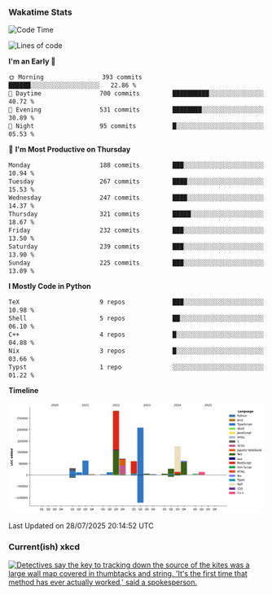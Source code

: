 ### Wakatime Stats
<!--START_SECTION:waka-->
![Code Time](http://img.shields.io/badge/Code%20Time-3%2C325%20hrs%2039%20mins-blue)

![Lines of code](https://img.shields.io/badge/From%20Hello%20World%20I%27ve%20Written-987.8%20thousand%20lines%20of%20code-blue)

**I'm an Early 🐤** 

```text
🌞 Morning                393 commits         ██████░░░░░░░░░░░░░░░░░░░   22.86 % 
🌆 Daytime                700 commits         ██████████░░░░░░░░░░░░░░░   40.72 % 
🌃 Evening                531 commits         ████████░░░░░░░░░░░░░░░░░   30.89 % 
🌙 Night                  95 commits          █░░░░░░░░░░░░░░░░░░░░░░░░   05.53 % 
```
📅 **I'm Most Productive on Thursday** 

```text
Monday                   188 commits         ███░░░░░░░░░░░░░░░░░░░░░░   10.94 % 
Tuesday                  267 commits         ████░░░░░░░░░░░░░░░░░░░░░   15.53 % 
Wednesday                247 commits         ████░░░░░░░░░░░░░░░░░░░░░   14.37 % 
Thursday                 321 commits         █████░░░░░░░░░░░░░░░░░░░░   18.67 % 
Friday                   232 commits         ███░░░░░░░░░░░░░░░░░░░░░░   13.50 % 
Saturday                 239 commits         ███░░░░░░░░░░░░░░░░░░░░░░   13.90 % 
Sunday                   225 commits         ███░░░░░░░░░░░░░░░░░░░░░░   13.09 % 
```


**I Mostly Code in Python** 

```text
TeX                      9 repos             ███░░░░░░░░░░░░░░░░░░░░░░   10.98 % 
Shell                    5 repos             ██░░░░░░░░░░░░░░░░░░░░░░░   06.10 % 
C++                      4 repos             █░░░░░░░░░░░░░░░░░░░░░░░░   04.88 % 
Nix                      3 repos             █░░░░░░░░░░░░░░░░░░░░░░░░   03.66 % 
Typst                    1 repo              ░░░░░░░░░░░░░░░░░░░░░░░░░   01.22 % 
```



**Timeline**

![Lines of Code chart](https://raw.githubusercontent.com/joshuajeschek/joshuajeschek/main/assets/bar_graph.png)


 Last Updated on 28/07/2025 20:14:52 UTC
<!--END_SECTION:waka-->

### Current(ish) xkcd
<a id="xkcd-a" title="Detectives say the key to tracking down the source of the kites was a large wall map covered in thumbtacks and string. 'It's the first time that method has ever actually worked,' said a spokesperson." href="https://www.xkcd.com" target="_blank">
        <img align="center" id="xkcd-img" src="https://imgs.xkcd.com/comics/kite_incident.png" alt="Detectives say the key to tracking down the source of the kites was a large wall map covered in thumbtacks and string. 'It's the first time that method has ever actually worked,' said a spokesperson." height=300 />
</a>
